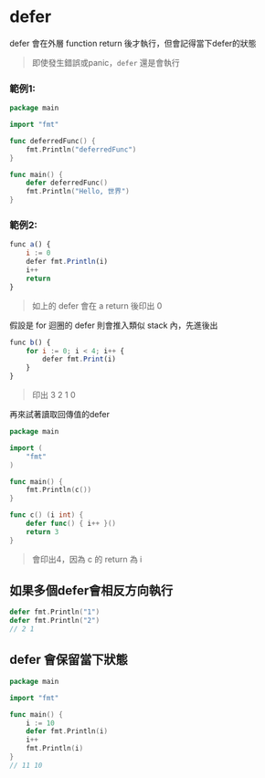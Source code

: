 # defer

defer 會在外層 function return 後才執行，但會記得當下defer的狀態

> 即使發生錯誤或panic，`defer` 還是會執行

### 範例1:

```go
package main

import "fmt"

func deferredFunc() {
    fmt.Println("deferredFunc")
}

func main() {
    defer deferredFunc()
    fmt.Println("Hello, 世界")
}
```

### 範例2:

```javascript
func a() {
    i := 0
    defer fmt.Println(i)
    i++
    return
}
```

> 如上的 defer 會在 a return 後印出 0

假設是 for 迴圈的 defer 則會推入類似 stack 內，先進後出

```javascript
func b() {
    for i := 0; i < 4; i++ {
        defer fmt.Print(i)
    }
}
```

> 印出 3 2 1 0

再來試著讀取回傳值的defer

```go
package main

import (
    "fmt"
)

func main() {
    fmt.Println(c())
}

func c() (i int) {
    defer func() { i++ }()
    return 3
}
```

> 會印出4，因為 c 的 return 為 i

## 如果多個defer會相反方向執行

```go
defer fmt.Println("1")    
defer fmt.Println("2")
// 2 1
```

## defer 會保留當下狀態

```go
package main

import "fmt"

func main() {
    i := 10
    defer fmt.Println(i)    
    i++
    fmt.Println(i) 
}
// 11 10
```

